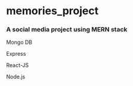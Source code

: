 # memories_project

### A social media project using MERN stack

Mongo DB

Express

React-JS

Node.js     
